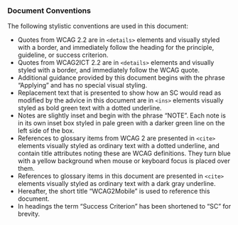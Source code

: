 ### Document Conventions

The following stylistic conventions are used in this document:

- Quotes from WCAG 2.2 are in `<details>` elements and visually styled with a border, and immediately follow the heading for the principle, guideline, or success criterion.
- Quotes from WCAG2ICT 2.2 are in `<details>` elements and visually styled with a border, and immediately follow the WCAG quote.
- Additional guidance provided by this document begins with the phrase “Applying” and has no special visual styling.
- Replacement text that is presented to show how an SC would read as modified by the advice in this document are in `<ins>` elements visually styled as bold green text with a dotted underline.
- Notes are slightly inset and begin with the phrase “NOTE”. Each note is in its own inset box styled in pale green with a darker green line on the left side of the box.
- References to glossary items from WCAG 2 are presented in `<cite>` elements visually styled as ordinary text with a dotted underline, and contain title attributes noting these are WCAG definitions. They turn blue with a yellow background when mouse or keyboard focus is placed over them.
- References to glossary items in this document are presented in `<cite>` elements visually styled as ordinary text with a dark gray underline.
- Hereafter, the short title “WCAG2Mobile” is used to reference this document.
- In headings the term “Success Criterion” has been shortened to “SC” for brevity.
